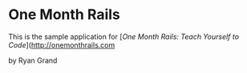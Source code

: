 # One Month Rails

This is the sample application for
[*One Month Rails: Teach Yourself to Code*](http://onemonthrails.com

by Ryan Grand